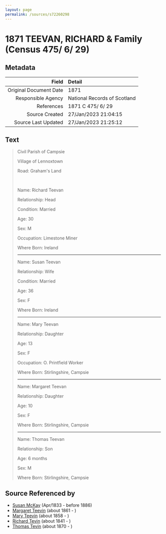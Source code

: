 ```yaml
---
layout: page
permalink: /sources/s72260298
---
```


# 1871 TEEVAN, RICHARD & Family (Census 475/ 6/ 29)

## Metadata

Field | Detail
---:|:---
Original Document Date | 1871
Responsible Agency | National Records of Scotland
References | 1871 C 475/ 6/ 29
Source Created | 27/Jan/2023 21:04:15
Source Last Updated | 27/Jan/2023 21:25:12

## Text

> Civil Parish of Campsie
>
> Village of Lennoxtown
>
> Road: Graham's Land
>
> <br/>
>
> Name: Richard Teevan
>
> Relationship: Head
>
> Condition: Married
>
> Age: 30
>
> Sex: M
>
> Occupation: Limestone Miner
>
> Where Born: Ireland
>
> ---
>
> Name: Susan Teevan
>
> Relationship: Wife
>
> Condition: Married
>
> Age: 36
>
> Sex: F
>
> Where Born: Ireland
>
> ---
>
> Name: Mary Teevan
>
> Relationship: Daughter
>
> Age: 13
>
> Sex: F
>
> Occupation: O. Printfield Worker
>
> Where Born: Stirlingshire, Campsie
>
> ---
>
> Name: Margaret Teevan
>
> Relationship: Daughter
>
> Age: 10
>
> Sex: F
>
> Where Born: Stirlingshire, Campsie
>
> ---
>
> Name: Thomas Teevan
>
> Relationship: Son
>
> Age: 6 months
>
> Sex: M
>
> Where Born: Stirlingshire, Campsie
>

## Source Referenced by

* [Susan McKay](../people/@29671874@-susan-mckay-b1833-4-d1886.md) (Apr/1833 - before 1886)
* [Margaret Teevin](../people/@7753096@-margaret-teevin-b1861-d.md) (about 1861 - )
* [Mary Teevin](../people/@39463713@-mary-teevin-b1858-d.md) (about 1858 - )
* [Richard Tevin](../people/@65007133@-richard-tevin-b1841-d.md) (about 1841 - )
* [Thomas Tevin](../people/@81418416@-thomas-tevin-b1870-d.md) (about 1870 - )

